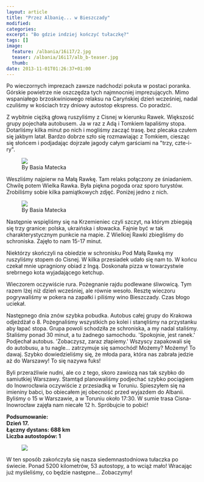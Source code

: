 ```yaml
---
layout: article
title: "Przez Albanię... w Bieszczady"
modified:
categories: 
excerpt: "Bo gdzie indziej kończyć tułaczkę?"
tags: []
image:
  feature: /albania/16i17/2.jpg
  teaser: /albania/16i17/alb_b-teaser.jpg
  thumb:
date: 2013-11-01T01:26:37+01:00
---
```


Po wieczornych imprezach zawsze nadchodzi pokuta w postaci poranka. Górskie powietrze nie oszczędza tych najmnocniej imprezujących. Mimo wspaniałego brzoskwiniowego relaksu na Caryńskiej dzień wcześniej, nadal czuliśmy w kościach trzy dniowy autostop ekspress. Co poradzić.

Z wybitnie ciężką głową ruszyliśmy z Cisnej w kierunku Rawek. Większość grupy pojechała autobusem. Ja w raz z Adą i Tomkiem łapaliśmy stopa. Dotarliśmy kilka minut po nich i mogliśmy zacząć trasę. bez plecaka czułem się jakbym latał. Bardzo dobrze szło się rozmawiając z Tomkiem, ciesząc się słońcem i podjadając dojrzałe jagody całym garściami na "trzy, czte-i-ry".

<figure class>
	<img src="http://nikodamn.github.io/images/albania/16i17/1.jpg">
	<figcaption>By Basia Matecka</figcaption>
</figure>

Weszliśmy najpierw na Małą Rawkę. Tam relaks połączony ze śniadaniem. Chwilę potem Wielka Rawka. Była piękna pogoda oraz sporo turystów. Zrobiliśmy sobie kilka pamiątkowych zdjęć. Poniżej jedno z nich.

<figure class>
	<img src="http://nikodamn.github.io/images/albania/16i17/3.jpg">
	<figcaption>By Basia Matecka</figcaption>
</figure>

Następnie wspięliśmy się na Krzemieniec czyli szczyt, na którym zbiegają się trzy granice: polska, ukraińska i słowacka. Fajnie być w tak charakterystycznym punkcie na mapie. Z Wielkiej Rawki zbiegliśmy do schroniska. Zajęło to nam 15-17 minut.

Niektórzy skończyli na obiedzie w schronisku Pod Małą Rawką my ruszyliśmy stopem do Cisnej. W kilka przesiadek udało się nam to. W końcu czekał mnie upragniony obiad z Ingą. Doskonała pizza w towarzystwie srebrnego kota wyjadającego ketchup.

Wieczorem oczywiście rura. Pożegnanie rajdu podlewane śliwowicą. Tym razem lżej niż dzień wcześniej, ale równie wesoło. Resztę wieczoru pogrywaliśmy w pokera na zapałki i piliśmy wino Bieszczady. Czas błogo uciekał.

Następnego dnia znów szybka pobudka. Autobus całej grupy do Krakowa odjeżdżał o 8. Pożegnaliśmy wszystkich po kolei i stanęliśmy na przystanku aby łapać stopa. Grupa powoli schodziła ze schroniska, a my nadal staliśmy. Staliśmy ponad 30 minut, a tu żadnego samochodu. 'Spokojnie, jest ranek.' Podjechał autobus. 'Zobaczysz, zaraz złapiemy.' Wszyscy zapakowali się do autobusu, a tu nagle... zatrzymuje się samochód! Możemy? Możemy! To dawaj. Szybko dowiedzieliśmy się, że młoda para, która nas zabrała jedzie aż do Warszawy! To się nazywa fuks!

Byli przeraźliwie nudni, ale co z tego, skoro zawiozą nas tak szybko do samiutkiej Warszawy. Stamtąd planowaliśmy podjechać szybko pociągiem do Inowrocławia oczywiście z przesiadką w Toruniu. Spieszyłem się na imieniny babci, bo obiecałem jej obecność przed wyjazdem do Albanii. Byliśmy o 15 w Warszawie, a w Toruniu około 17:30. W sumie trasa Cisna-Inowrocław zajęła nam niecałe 12 h. Spróbujcie to pobić!

<b>
Podsumowanie: <br>
Dzień 17. <br>
Łączny dystans: 688 km <br>
Liczba autostopów: 1 </b>

<figure class>
	<img src="http://nikodamn.github.io/images/albania/16i17/mapa.jpg">
</figure>


W ten sposób zakończyła się nasza siedemnastodniowa tułaczka po świecie. Ponad 5200 kilometrów, 53 autostopy, a to wciąż mało! Wracając już myśleliśmy, co będzie następne... Zobaczymy!